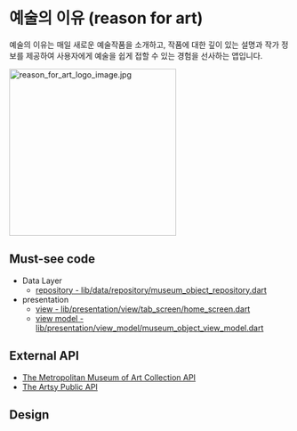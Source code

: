 # 예술의 이유 (reason for art)

예술의 이유는 매일 새로운 예술작품을 소개하고, 작품에 대한 깊이 있는 설명과 작가 정보를 제공하여 사용자에게 예술을 쉽게 접할 수 있는 경험을 선사하는 앱입니다.

<img src="assets/reason_for_art_logo_image.jpg" alt="reason_for_art_logo_image.jpg" width="300" height="300"/>

## Must-see code

- Data Layer
  - [repository - lib/data/repository/museum_object_repository.dart](https://github.com/yoonhyejeong1020/reason_for_art/blob/master/lib/data/repository/museum_object_repository.dart)
- presentation
  - [view - lib/presentation/view/tab_screen/home_screen.dart](https://github.com/yoonhyejeong1020/reason_for_art/blob/master/lib/presentation/view/tab_screen/home_screen.dart)
  - [view model - lib/presentation/view_model/museum_object_view_model.dart](https://github.com/yoonhyejeong1020/reason_for_art/blob/master/lib/presentation/view_model/museum_object_view_model.dart)

## External API

- [The Metropolitan Museum of Art Collection API](https://metmuseum.github.io/)
- [The Artsy Public API]([https://www.artsy.net/](https://developers.artsy.net/))

## Design

